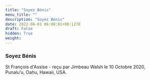 ```yaml
---
title: "Soyez Bénis"
menu_title: ""
description: "Soyez Bénis"
date: 2022-06-01 06:00:01+00:1278
draft: False
hidden: True
weight:
---
```

### Soyez Bénis

St François d'Assise - reçu par Jimbeau Walsh le 10 Octobre 2020, Punalu’u, Oahu, Hawaii, USA.



